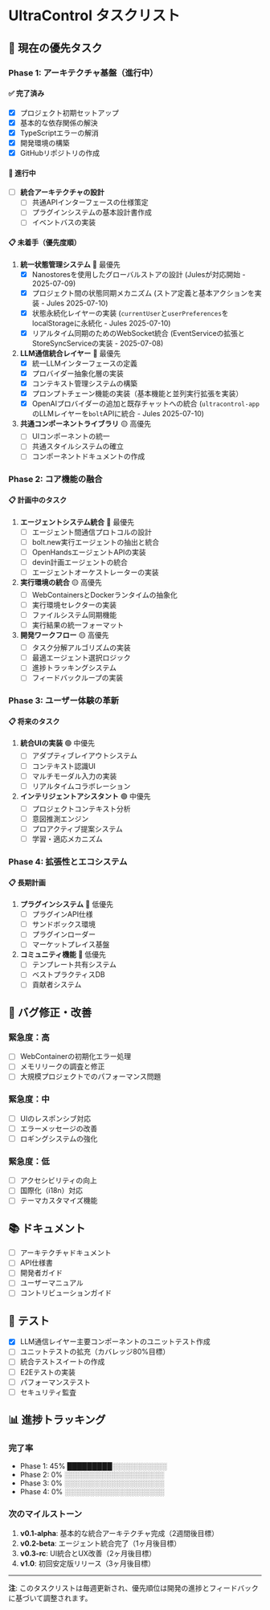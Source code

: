 # UltraControl タスクリスト

## 🎯 現在の優先タスク

### Phase 1: アーキテクチャ基盤（進行中）

#### ✅ 完了済み
- [x] プロジェクト初期セットアップ
- [x] 基本的な依存関係の解決
- [x] TypeScriptエラーの解消
- [x] 開発環境の構築
- [x] GitHubリポジトリの作成

#### 🔄 進行中
- [ ] **統合アーキテクチャの設計**
  - [ ] 共通APIインターフェースの仕様策定
  - [ ] プラグインシステムの基本設計書作成
  - [ ] イベントバスの実装

#### 📋 未着手（優先度順）

1. **統一状態管理システム** 🔴 最優先
   - [x] Nanostoresを使用したグローバルストアの設計 (Julesが対応開始 - 2025-07-09)
   - [x] プロジェクト間の状態同期メカニズム (ストア定義と基本アクションを実装 - Jules 2025-07-10)
   - [x] 状態永続化レイヤーの実装 (`currentUser`と`userPreferences`をlocalStorageに永続化 - Jules 2025-07-10)
   - [x] リアルタイム同期のためのWebSocket統合 (EventServiceの拡張とStoreSyncServiceの実装 - 2025-07-08)

2. **LLM通信統合レイヤー** 🔴 最優先
   - [x] 統一LLMインターフェースの定義
   - [x] プロバイダー抽象化層の実装
   - [x] コンテキスト管理システムの構築
   - [x] プロンプトチェーン機能の実装（基本機能と並列実行拡張を実装）
   - [x] OpenAIプロバイダーの追加と既存チャットへの統合 (`ultracontrol-app`のLLMレイヤーを`bolt`APIに統合 - Jules 2025-07-10)

3. **共通コンポーネントライブラリ** 🟡 高優先
   - [ ] UIコンポーネントの統一
   - [ ] 共通スタイルシステムの確立
   - [ ] コンポーネントドキュメントの作成

### Phase 2: コア機能の融合

#### 📋 計画中のタスク

1. **エージェントシステム統合** 🔴 最優先
   - [ ] エージェント間通信プロトコルの設計
   - [ ] bolt.new実行エージェントの抽出と統合
   - [ ] OpenHandsエージェントAPIの実装
   - [ ] devin計画エージェントの統合
   - [ ] エージェントオーケストレーターの実装

2. **実行環境の統合** 🟡 高優先
   - [ ] WebContainersとDockerランタイムの抽象化
   - [ ] 実行環境セレクターの実装
   - [ ] ファイルシステム同期機能
   - [ ] 実行結果の統一フォーマット

3. **開発ワークフロー** 🟡 高優先
   - [ ] タスク分解アルゴリズムの実装
   - [ ] 最適エージェント選択ロジック
   - [ ] 進捗トラッキングシステム
   - [ ] フィードバックループの実装

### Phase 3: ユーザー体験の革新

#### 📋 将来のタスク

1. **統合UIの実装** 🟢 中優先
   - [ ] アダプティブレイアウトシステム
   - [ ] コンテキスト認識UI
   - [ ] マルチモーダル入力の実装
   - [ ] リアルタイムコラボレーション

2. **インテリジェントアシスタント** 🟢 中優先
   - [ ] プロジェクトコンテキスト分析
   - [ ] 意図推測エンジン
   - [ ] プロアクティブ提案システム
   - [ ] 学習・適応メカニズム

### Phase 4: 拡張性とエコシステム

#### 📋 長期計画

1. **プラグインシステム** 🔵 低優先
   - [ ] プラグインAPI仕様
   - [ ] サンドボックス環境
   - [ ] プラグインローダー
   - [ ] マーケットプレイス基盤

2. **コミュニティ機能** 🔵 低優先
   - [ ] テンプレート共有システム
   - [ ] ベストプラクティスDB
   - [ ] 貢献者システム

## 🐛 バグ修正・改善

### 緊急度：高
- [ ] WebContainerの初期化エラー処理
- [ ] メモリリークの調査と修正
- [ ] 大規模プロジェクトでのパフォーマンス問題

### 緊急度：中
- [ ] UIのレスポンシブ対応
- [ ] エラーメッセージの改善
- [ ] ロギングシステムの強化

### 緊急度：低
- [ ] アクセシビリティの向上
- [ ] 国際化（i18n）対応
- [ ] テーマカスタマイズ機能

## 📚 ドキュメント

- [ ] アーキテクチャドキュメント
- [ ] API仕様書
- [ ] 開発者ガイド
- [ ] ユーザーマニュアル
- [ ] コントリビューションガイド

## 🧪 テスト

- [x] LLM通信レイヤー主要コンポーネントのユニットテスト作成
- [ ] ユニットテストの拡充（カバレッジ80%目標）
- [ ] 統合テストスイートの作成
- [ ] E2Eテストの実装
- [ ] パフォーマンステスト
- [ ] セキュリティ監査

## 📊 進捗トラッキング

### 完了率
- Phase 1: 45% █████████░░░░░░░░░░░
- Phase 2: 0%  ░░░░░░░░░░░░░░░░░░░░
- Phase 3: 0%  ░░░░░░░░░░░░░░░░░░░░
- Phase 4: 0%  ░░░░░░░░░░░░░░░░░░░░

### 次のマイルストーン
1. **v0.1-alpha**: 基本的な統合アーキテクチャ完成（2週間後目標）
2. **v0.2-beta**: エージェント統合完了（1ヶ月後目標）
3. **v0.3-rc**: UI統合とUX改善（2ヶ月後目標）
4. **v1.0**: 初回安定版リリース（3ヶ月後目標）

---

**注**: このタスクリストは毎週更新され、優先順位は開発の進捗とフィードバックに基づいて調整されます。 